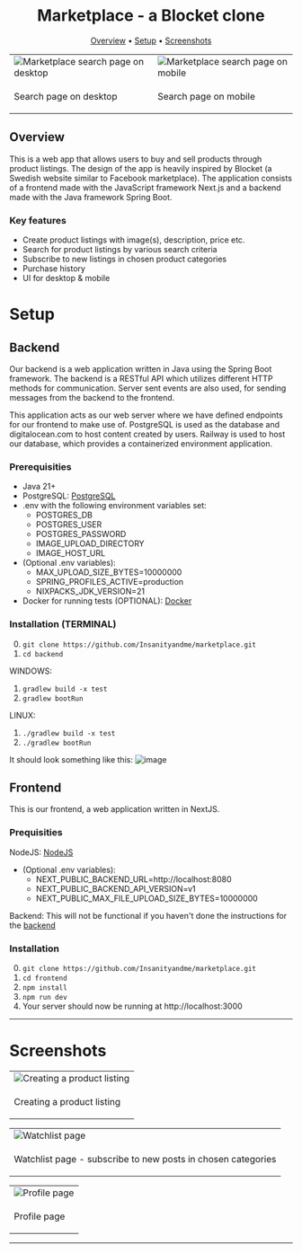 <div align="center">
	
# Marketplace - a Blocket clone

[Overview](#overview) • [Setup](#setup) • [Screenshots](#screenshots)
</div>

<div align="center">
  <table>
    <tr>
      <td>
        <img alt="Marketplace search page on desktop" src="https://github.com/user-attachments/assets/3f675dbf-32dc-43eb-92a5-fcd28e9af9d1">
      </td>
      <td>
        <img alt="Marketplace search page on mobile" src="https://github.com/user-attachments/assets/baed83e8-6072-4a38-b135-52d301f0af57">
      </td>
    </tr>
    <tr>
      <td>
        <p>Search page on desktop</p>
      </td>
      <td>
        <p>Search page on mobile</p>
      </td>
    </tr>
  </table>
</div>

## Overview
This is a web app that allows users to buy and sell products through product listings. The design of the app is heavily inspired by Blocket (a Swedish website similar to Facebook marketplace). The application consists of a frontend made with the JavaScript framework Next.js and a backend made with the Java framework Spring Boot.

### Key features
* Create product listings with image(s), description, price etc.
* Search for product listings by various search criteria
* Subscribe to new listings in chosen product categories
* Purchase history
* UI for desktop & mobile

# Setup
## Backend

Our backend is a web application written in Java using the Spring Boot framework. The backend is a RESTful API which utilizes different HTTP methods for communication. Server sent events are also used, for sending messages from the backend to the frontend. 

This application acts as our web server where we have defined endpoints for our frontend to make use of. 
PostgreSQL is used as the database and digitalocean.com to host content created by users. 
Railway is used to host our database, which provides a containerized environment application.

### Prerequisities 
- Java 21+
- PostgreSQL: [PostgreSQL](https://www.postgresql.org/)
- .env with the following environment variables set:
  - POSTGRES_DB
  - POSTGRES_USER
  - POSTGRES_PASSWORD
  - IMAGE_UPLOAD_DIRECTORY
  - IMAGE_HOST_URL
- (Optional .env variables):
    - MAX_UPLOAD_SIZE_BYTES=10000000
    - SPRING_PROFILES_ACTIVE=production
    - NIXPACKS_JDK_VERSION=21
- Docker for running tests (OPTIONAL): [Docker](https://www.docker.com/)
  
### Installation (TERMINAL)
0. ```git clone https://github.com/Insanityandme/marketplace.git```
1. ```cd backend```

WINDOWS:
1. ```gradlew build -x test```
2. ```gradlew bootRun```

LINUX: 
1. ```./gradlew build -x test```
2. ```./gradlew bootRun```

It should look something like this: ![image](https://github.com/Insanityandme/marketplace-backend/assets/1380257/a8389660-41be-4928-ba69-f040fb17d574)

## Frontend

This is our frontend, a web application written in NextJS. 

### Prequisities

NodeJS: [NodeJS](https://nodejs.org/en)

- (Optional .env variables):
    - NEXT_PUBLIC_BACKEND_URL=http://localhost:8080
    - NEXT_PUBLIC_BACKEND_API_VERSION=v1
    - NEXT_PUBLIC_MAX_FILE_UPLOAD_SIZE_BYTES=10000000

Backend: This will not be functional if you haven't done the instructions for the [backend](#backend)

### Installation

0. `git clone https://github.com/Insanityandme/marketplace.git`
1. `cd frontend`
2. `npm install`
3. `npm run dev`
4. Your server should now be running at http://localhost:3000

---
# Screenshots

<div>
<div align="center">
  <table>
    <tr>
      <td>
        <img alt="Creating a product listing" src="https://github.com/user-attachments/assets/bd8b235e-892b-44ca-9fb1-9bd80bad846b">
      </td>
    </tr>
    <tr>
      <td>
        <p>Creating a product listing</p>
      </td>
    </tr>
  </table>
</div>

<div align="center">
  <table>
    <tr>
      <td>
        <img alt="Watchlist page" src="https://github.com/user-attachments/assets/0d8db30e-17af-466b-816a-6ee73d0b5df8">
      </td>
    </tr>
    <tr>
      <td>
        <p>Watchlist page - subscribe to new posts in chosen categories</p>
      </td>
    </tr>
  </table>
</div>

<div align="center">
  <table>
    <tr>
      <td>
        <img alt="Profile page" src="https://github.com/user-attachments/assets/48b5d3e9-853f-4fab-9530-a79942aeea49">
      </td>
    </tr>
    <tr>
      <td>
        <p>Profile page</p>
      </td>
    </tr>
  </table>
</div>

---

